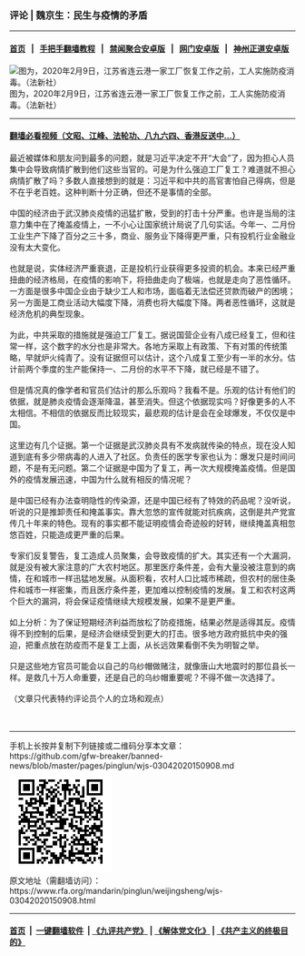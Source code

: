 ### 评论 | 魏京生：民生与疫情的矛盾
------------------------

#### [首页](https://github.com/gfw-breaker/banned-news/blob/master/README.md) &nbsp;&nbsp;|&nbsp;&nbsp; [手把手翻墙教程](https://github.com/gfw-breaker/guides/wiki) &nbsp;&nbsp;|&nbsp;&nbsp; [禁闻聚合安卓版](https://github.com/gfw-breaker/bn-android) &nbsp;&nbsp;|&nbsp;&nbsp; [网门安卓版](https://github.com/oGate2/oGate) &nbsp;&nbsp;|&nbsp;&nbsp; [神州正道安卓版](https://github.com/SzzdOgate/update) 



<div id="headerimg">
 <img alt="图为，2020年2月9日，江苏省连云港一家工厂恢复工作之前，工人实施防疫消毒。（法新社）" src="https://www.rfa.org/mandarin/yataibaodao/huanjing/ql1-02172020063015.html/000_1OV3F0.jpg/@@images/161fa1cc-9ef2-4f36-94c3-02df509856ed.jpeg" title="图为，2020年2月9日，江苏省连云港一家工厂恢复工作之前，工人实施防疫消毒。（法新社）"/>
 <div id="headerimgcontents">
  <div id="headerimgcaption">
   <span>
    图为，2020年2月9日，江苏省连云港一家工厂恢复工作之前，工人实施防疫消毒。（法新社）
   </span>
   <!-- zoomattribute -->
  </div>
  <!-- headerimgcaption -->
 </div>
 <!-- headerimagecontents -->
</div>

<hr/>


#### [翻墙必看视频（文昭、江峰、法轮功、八九六四、香港反送中...）](https://github.com/gfw-breaker/banned-news/blob/master/pages/link3.md)

<div id="storytext">
 <div>
  <div class="slot_header">
  </div>
 </div>
 <p>
  最近被媒体和朋友问到最多的问题，就是习近平决定不开“大会”了，因为担心人员集中会导致病情扩散到他们这些当官的。可是为什么强迫工厂复工？难道就不担心病情扩散了吗？多数人直接想到的就是：习近平和中共的高官害怕自己得病，但是不在乎老百姓。这种判断十分正确，但还不是事情的全部。
  <br/>
  <br/>
  中国的经济由于武汉肺炎疫情的迅猛扩散，受到的打击十分严重。也许是当局的注意力集中在了掩盖疫情上，一不小心让国家统计局说了几句实话。今年一、二月份工业生产下降了百分之三十多，商业、服务业下降得更严重，只有投机行业金融业没有太大变化。
  <br/>
  <br/>
  也就是说，实体经济严重衰退，正是投机行业获得更多投资的机会。本来已经严重扭曲的经济格局，在疫情的影响下，将扭曲走向了极端，也就是走向了恶性循环。一方面是很多中国企业由于缺少工人和市场，面临着无法偿还贷款而破产的困境；另一方面是工商业活动大幅度下降，消费也将大幅度下降。两者恶性循环，这就是经济危机的典型现象。
  <br/>
  <br/>
  为此，中共采取的措施就是强迫工厂复工。据说国营企业有八成已经复工，但和往常一样，这个数字的水分也是非常大。各地方采取上有政策、下有对策的传统策略，早就炉火纯青了。没有证据但可以估计，这个八成复工至少有一半的水分。估计前两个季度的生产能保持一、二月份的水平不下降，就已经是不错了。
  <br/>
  <br/>
  但是情况真的像学者和官员们估计的那么乐观吗？我看不是。乐观的估计有他们的依据，就是肺炎疫情会逐渐降温，甚至消失。但这个依据现实吗？好像更多的人不太相信。不相信的依据反而比较现实，最悲观的估计是会在全球爆发，不仅仅是中国。
  <br/>
  <br/>
  这里边有几个证据。第一个证据是武汉肺炎具有不发病就传染的特点，现在没人知道到底有多少带病毒的人进入了社区。负责任的医学专家也认为：爆发只是时间问题，不是有无问题。第二个证据是中国为了复工，再一次大规模掩盖疫情。但是国外的疫情发展迅速，中国为什么就有相反的情况呢？
  <br/>
  <br/>
  是中国已经有办法查明隐性的传染源，还是中国已经有了特效的药品呢？没听说，听说的只是推卸责任和掩盖事实。靠大忽悠的宣传就能对抗疾病，这倒是共产党宣传几十年来的特色。现有的事实都不能证明疫情会奇迹般的好转，继续掩盖真相忽悠百姓，只能造成更严重的后果。
  <br/>
  <br/>
  专家们反复警告，复工造成人员聚集，会导致疫情的扩大。其实还有一个大漏洞，就是没有被大家注意的广大农村地区。那里医疗条件差，会有大量没被注意到的病情，在和城市一样迅猛地发展。从面积看，农村人口比城市稀疏，但农村的居住条件和城市一样密集，而且医疗条件差，更加难以控制疫情的发展。复工和农村这两个巨大的漏洞，将会保证疫情继续大规模发展，如果不是更严重。
  <br/>
  <br/>
  如上分析：为了保证短期经济利益而放松了防疫措施，结果必然是适得其反。疫情得不到控制的后果，是经济会继续受到更大的打击。很多地方政府抵抗中央的强迫，把重点放在防疫而不是复工上面，从长远效果看倒不失为明智之举。
  <br/>
  <br/>
  只是这些地方官员可能会以自己的乌纱帽做赌注，就像唐山大地震时的那位县长一样。是救几十万人命重要，还是自己的乌纱帽重要呢？不得不做一次选择了。
  <br/>
  <br/>
  （文章只代表特约评论员个人的立场和观点）
  <br/>
  <br/>
  <br/>
 </p>
</div>

<hr/>
手机上长按并复制下列链接或二维码分享本文章：<br/>
https://github.com/gfw-breaker/banned-news/blob/master/pages/pinglun/wjs-03042020150908.md <br/>
<a href='https://github.com/gfw-breaker/banned-news/blob/master/pages/pinglun/wjs-03042020150908.md'><img src='https://github.com/gfw-breaker/banned-news/blob/master/pages/pinglun/wjs-03042020150908.md.png'/></a> <br/>
原文地址（需翻墙访问）：https://www.rfa.org/mandarin/pinglun/weijingsheng/wjs-03042020150908.html


------------------------
#### [首页](https://github.com/gfw-breaker/banned-news/blob/master/README.md) &nbsp;|&nbsp; [一键翻墙软件](https://github.com/gfw-breaker/nogfw/blob/master/README.md) &nbsp;| [《九评共产党》](https://github.com/gfw-breaker/9ping.md/blob/master/README.md#九评之一评共产党是什么) | [《解体党文化》](https://github.com/gfw-breaker/jtdwh.md/blob/master/README.md) | [《共产主义的终极目的》](https://github.com/gfw-breaker/gczydzjmd.md/blob/master/README.md)


<img src='http://gfw-breaker.win/banned-news/pages/pinglun/wjs-03042020150908.md' width='0px' height='0px'/>